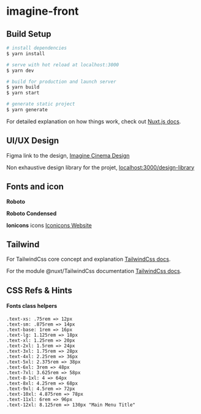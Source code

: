 # imagine-front

## Build Setup

```bash
# install dependencies
$ yarn install

# serve with hot reload at localhost:3000
$ yarn dev

# build for production and launch server
$ yarn build
$ yarn start

# generate static project
$ yarn generate
```

For detailed explanation on how things work, check out [Nuxt.js docs](https://nuxtjs.org).

## UI/UX Design

Figma link to the design, [Imagine Cinema Design](https://www.figma.com/file/sZE40f9Nf1ghzbIjXmgh9J/Imagine-Cinma?node-id=552%3A270)

Non exhaustive design library for the projet, [localhost:3000/design-library](http://localhost:3000/design-library)

## Fonts and icon

**Roboto**

**Roboto Condensed**

**Ionicons** icons [Iconicons Website](https://ionicons.com/)

## Tailwind 

For TailwindCss core concept and explanation [TailwindCss docs](https://tailwindcss.com).

For the module @nuxt/TailwindCss documentation [TailwindCss docs](https://tailwindcss.nuxtjs.org).

## CSS Refs & Hints

#### Fonts class helpers

```
.text-xs: .75rem => 12px
.text-sm: .875rem => 14px
.text-base: 1rem => 16px
.text-lg: 1.125rem => 18px
.text-xl: 1.25rem => 20px
.text-2xl: 1.5rem => 24px
.text-3xl: 1.75rem => 28px
.text-4xl: 2.25rem => 36px
.text-5xl: 2.375rem => 38px
.text-6xl: 3rem => 48px
.text-7xl: 3.625rem => 58px
.text-8-1xl: 4 => 64px
.text-8xl: 4.25rem => 68px
.text-9xl: 4.5rem => 72px
.text-10xl: 4.875rem => 78px
.text-11xl: 6rem => 96px
.text-12xl: 8.125rem => 130px "Main Menu Title"
```
